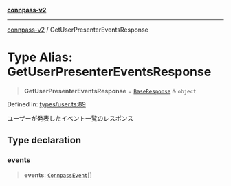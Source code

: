 [**connpass-v2**](../README.md)

***

[connpass-v2](../globals.md) / GetUserPresenterEventsResponse

# Type Alias: GetUserPresenterEventsResponse

> **GetUserPresenterEventsResponse** = [`BaseResponse`](BaseResponse.md) & `object`

Defined in: [types/user.ts:89](https://github.com/ryohidaka/node-connpass/blob/eef41deb7cb24b91ec8c67d8e4085575b4debd33/src/types/user.ts#L89)

ユーザーが発表したイベント一覧のレスポンス

## Type declaration

### events

> **events**: [`ConnpassEvent`](ConnpassEvent.md)[]
